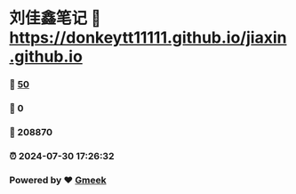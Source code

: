 # 刘佳鑫笔记 :link: https://donkeytt11111.github.io/jiaxin.github.io 
### :page_facing_up: [50](https://donkeytt11111.github.io/jiaxin.github.io/tag.html) 
### :speech_balloon: 0 
### :hibiscus: 208870 
### :alarm_clock: 2024-07-30 17:26:32 
### Powered by :heart: [Gmeek](https://github.com/Meekdai/Gmeek)
